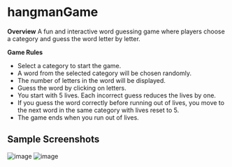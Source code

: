 # hangmanGame
**Overview**
A fun and interactive word guessing game where players choose a category and guess the word letter by letter. 

**Game Rules**
- Select a category to start the game.
- A word from the selected category will be chosen randomly.
- The number of letters in the word will be displayed.
- Guess the word by clicking on letters.
- You start with 5 lives. Each incorrect guess reduces the lives by one.
- If you guess the word correctly before running out of lives, you move to the next word in the same category with lives reset to 5.
- The game ends when you run out of lives.

## Sample Screenshots
![image](https://github.com/kimsanboev08/hangmanGame/assets/51867935/8ccc3a0f-435d-4405-9095-6c2dd75a73ec)
![image](https://github.com/kimsanboev08/hangmanGame/assets/51867935/a8769677-ed4d-45c2-a6d1-dac127b3699e)
